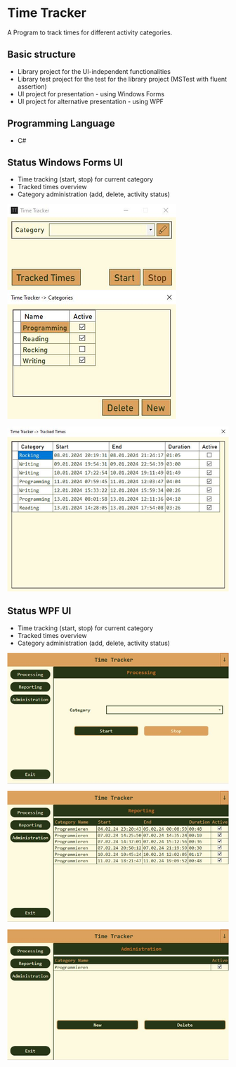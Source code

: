 # Time Tracker
A Program to track times for different activity categories.

## Basic structure
- Library project for the UI-independent functionalities
- Library test project for the test for the library project (MSTest with fluent assertion)
- UI project for presentation - using Windows Forms
- UI project for alternative presentation - using WPF

## Programming Language
- C#

## Status Windows Forms UI
- Time tracking (start, stop) for current category
- Tracked times overview
- Category administration (add, delete, activity status)

![Time Tracker Main Form](/README-Images/MainForm.jpg?raw=true "Time Tracker") ![Categories Form](/README-Images/CategoriesForm.jpg?raw=true "Time Tracker")

![TrackedTimes Form](/README-Images/TrackedTimesForm.jpg?raw=true "Time Tracker")

## Status WPF UI
- Time tracking (start, stop) for current category
- Tracked times overview
- Category administration (add, delete, activity status)

![Time Tracker Processing WPF](/README-Images/ProcessingWPF.jpg?raw=true "Time Tracker")

![Time Tracker Reporting WPF](/README-Images/ReportingWPF.jpg?raw=true "Time Tracker")

![Time Tracker Administration WPF](/README-Images/AdministrationWPF.jpg?raw=true "Time Tracker")
